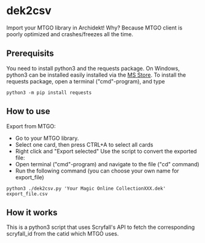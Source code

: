 # dek2csv 

Import your MTGO library in Archidekt!
Why? Because MTGO client is poorly optimized and crashes/freezes all the time.

## Prerequisits
You need to install python3 and the requests package.
On Windows, python3 can be installed easily installed via the [MS Store](https://apps.microsoft.com/detail/9PNRBTZXMB4Z?hl=neutral&gl=DE&ocid=pdpshare).
To install the requests package, open a terminal ("cmd"-program), and type
```console
python3 -m pip install requests
```

## How to use
Export from MTGO:
- Go to your MTGO library.
- Select one card, then press CTRL+A to select all cards
- Right click and "Export selected"
Use the script to convert the exported file:
- Open terminal ("cmd"-program) and navigate to the file ("cd" command)
- Run the following command (you can choose your own name for export_file)
```console
python3 ./dek2csv.py 'Your Magic Online CollectionXXX.dek' export_file.csv 
```

## How it works
This is a python3 script that uses Scryfall's API to fetch the corresponding scryfall_id from the catid which MTGO uses.
